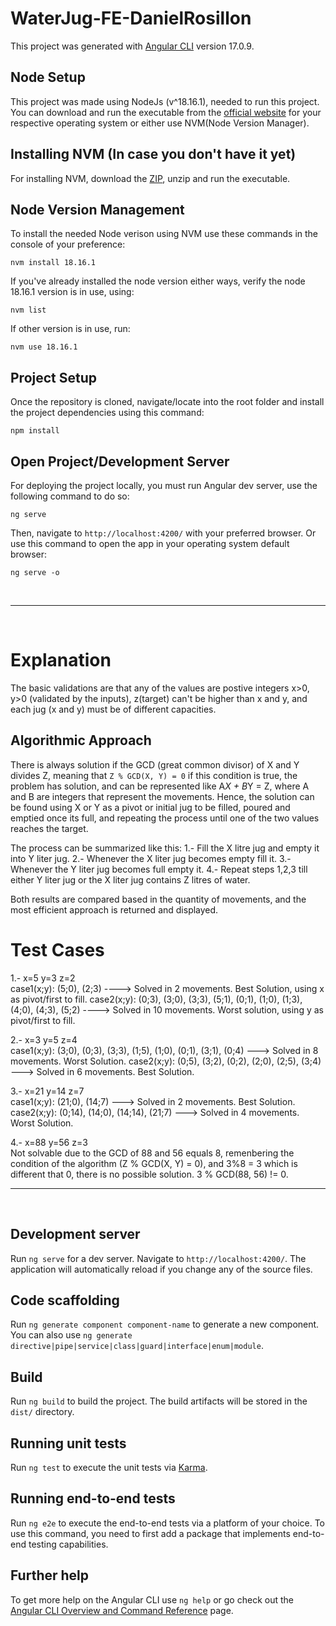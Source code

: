 # WaterJug-FE-DanielRosillon

This project was generated with [Angular CLI](https://github.com/angular/angular-cli) version 17.0.9.

## Node Setup

This project was made using NodeJs (v^18.16.1), needed to run this project. You can download and run the executable from the [official website](https://nodejs.org/en/blog/release/v18.16.1) for your respective operating system or either use NVM(Node Version Manager).

## Installing NVM (In case you don't have it yet)

For installing NVM, download the [ZIP](https://github.com/coreybutler/nvm-windows), unzip and run the executable.

## Node Version Management

To install the needed Node verison using NVM use these commands in the console of your preference:

```
nvm install 18.16.1
```

If you've already installed the node version either ways, verify the node 18.16.1 version is in use, using:

```
nvm list
```

If other version is in use, run: 
```
nvm use 18.16.1
```

## Project Setup

Once the repository is cloned, navigate/locate into the root folder and install the project dependencies using this command:

```
npm install
```

## Open Project/Development Server

For deploying the project locally, you must run Angular dev server, use the following command to do so:
```
ng serve
```
Then, navigate to `http://localhost:4200/` with your preferred browser. Or use this command to open the app in your operating system default browser: 
```
ng serve -o
```

<br>

---

<br>

# Explanation
The basic validations are that any of the values are postive integers x>0, y>0 (validated by the inputs), z(target) can't be higher than x and y, and each jug (x and y) must be of different capacities.

## Algorithmic Approach
There is always solution if the GCD (great common divisor) of X and Y divides Z, meaning that `Z % GCD(X, Y) = 0` if this condition is true, the problem has solution, and can be represented like A*X + B*Y = Z, where A and B are integers that represent the movements. Hence, the solution can be found using X or Y as a pivot or initial jug to be filled, poured and emptied once its full, and repeating the process until one of the two values reaches the target. 

  The process can be summarized like this:
  1.- Fill the X litre jug and empty it into Y liter jug.
  2.- Whenever the X liter jug becomes empty fill it.
  3.- Whenever the Y liter jug becomes full empty it.
  4.- Repeat steps 1,2,3 till either Y liter jug or the X liter jug contains Z litres of water.

Both results are compared based in the quantity of movements, and the most efficient approach is returned and displayed.

# Test Cases
1.- x=5 y=3 z=2 <br>
  case1(x;y): (5;0), (2;3) ----> Solved in 2 movements. Best Solution, using x as pivot/first to fill.
  case2(x;y): (0;3), (3;0), (3;3), (5;1), (0;1), (1;0), (1;3), (4;0), (4;3), (5;2) ----> Solved in 10 movements. Worst solution, using y as pivot/first to fill.

2.- x=3 y=5 z=4 <br>
  case1(x;y): (3;0), (0;3), (3;3), (1;5), (1;0), (0;1), (3;1), (0;4) ---> Solved in 8 movements. Worst Solution.
  case2(x;y): (0;5), (3;2), (0;2), (2;0), (2;5), (3;4) ---> Solved in 6 movements. Best Solution.

3.- x=21 y=14 z=7 <br>
  case1(x;y): (21;0), (14;7) ---> Solved in 2 movements. Best Solution.
  case2(x;y): (0;14), (14;0), (14;14), (21;7) ---> Solved in 4 movements. Worst Solution.

4.- x=88 y=56 z=3 <br>
  Not solvable due to the GCD of 88 and 56 equals 8, remenbering the condition of the algorithm (Z % GCD(X, Y) = 0), and 3%8 = 3 which is different that 0, there is no possible solution. 3 % GCD(88, 56) != 0.
<br>

---

<br>

## Development server

Run `ng serve` for a dev server. Navigate to `http://localhost:4200/`. The application will automatically reload if you change any of the source files.

## Code scaffolding

Run `ng generate component component-name` to generate a new component. You can also use `ng generate directive|pipe|service|class|guard|interface|enum|module`.

## Build

Run `ng build` to build the project. The build artifacts will be stored in the `dist/` directory.

## Running unit tests

Run `ng test` to execute the unit tests via [Karma](https://karma-runner.github.io).

## Running end-to-end tests

Run `ng e2e` to execute the end-to-end tests via a platform of your choice. To use this command, you need to first add a package that implements end-to-end testing capabilities.

## Further help

To get more help on the Angular CLI use `ng help` or go check out the [Angular CLI Overview and Command Reference](https://angular.io/cli) page.
